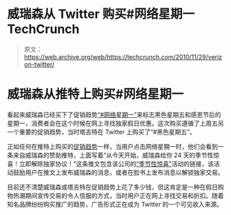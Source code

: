 # 威瑞森从 Twitter 购买#网络星期一 TechCrunch

> 原文：<https://web.archive.org/web/https://techcrunch.com/2010/11/29/verizon-twitter/>

# 威瑞森从推特上购买#网络星期一

看起来威瑞森已经买下了促销趋势[“#网络星期一”](https://web.archive.org/web/20230202232255/http://twitter.com/#!/search/%23CyberMonday)来标志黑色星期五和感恩节后的星期一，消费者会在这个时候在网上寻找独家假日优惠。这次购买遵循了上周五另一个重要的促销趋势，当时塔吉特在 Twitter 上购买了“#黑色星期五”。

正如任何在推特上购买的[促销趋势](https://web.archive.org/web/20230202232255/https://techcrunch.com/2010/10/01/twitter-promoted-trends/)一样，当用户点击网络星期一时，他们会看到一条来自威瑞森的赞助推特，上面写着“从今天开始，威瑞森给你 24 天的季节性惊喜！立即解除独家协议！”这条推文包含该公司的[“季节性惊喜”](https://web.archive.org/web/20230202232255/http://solutions.vzwshop.com/seasonalsurprises/?cid=BAC-TWITGECMP)活动的链接，该活动鼓励用户在推文上发布威瑞森的消息，或者在脸书上发布消息以解锁独家交易。

目前还不清楚威瑞森或塔吉特在促销趋势上花了多少钱，但这肯定是一种在假日购物热潮期间宣传交易的令人信服的方式，当时用户正在网上寻找交易和折扣。随着知名品牌纷纷购买推广的趋势，广告形式正在成为 Twitter 的一个可见收入来源。